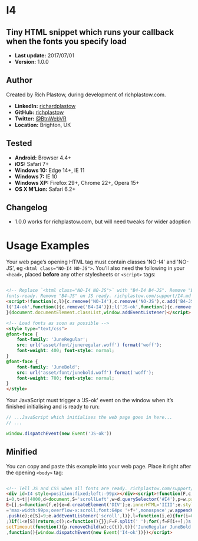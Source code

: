 I4
==

Tiny HTML snippet which runs your callback when the fonts you specify load
--------------------------------------------------------------------------
+ __Last update:__  2017/07/01
+ __Version:__      1.0.0


Author
------
Created by Rich Plastow, during development of richplastow.com.

+ __LinkedIn:__     [richardplastow](https://linkedin.com/in/richardplastow)
+ __GitHub:__       [richplastow](https://github.com/richplastow)
+ __Twitter:__      [@BtnWebVR](https://twitter.com/BtnWebVR)
+ __Location:__     Brighton, UK


Tested
------
+ __Android:__      Browser 4.4+
+ __iOS:__          Safari 7+
+ __Windows 10:__   Edge 14+, IE 11
+ __Windows 7:__    IE 10
+ __Windows XP:__   Firefox 29+, Chrome 22+, Opera 15+
+ __OS X M’Lion:__  Safari 6.2+


Changelog
---------
+ 1.0.0       works for richplastow.com, but will need tweaks for wider adoption




Usage Examples
==============

Your web page’s opening HTML tag must contain classes 'NO-I4' and 'NO-JS', eg
`<html class="NO-I4 NO-JS">`. You’ll also need the following in your `<head>`,
placed __before__ any other stylesheets or `<script>` tags:

```html

<!-- Replace `<html class="NO-I4 NO-JS">` with "B4-I4 B4-JS". Remove "B4-I4" on
fonts-ready. Remove "B4-JS" on JS ready. richplastow.com/support/I4.md -->
<script>!function(c,l){c.remove('NO-I4'),c.remove('NO-JS'),c.add('B4-JS B4-I4')
l('I4-ok',function(){c.remove('B4-I4')});l('JS-ok',function(){c.remove('B4-JS')})
}(document.documentElement.classList,window.addEventListener)</script>

<!-- Load fonts as soon as possible -->
<style type="text/css">
@font-face {
    font-family: 'JuneRegular';
    src: url('asset/font/juneregular.woff') format('woff');
    font-weight: 400; font-style: normal;
}
@font-face {
    font-family: 'JuneBold';
    src: url('asset/font/junebold.woff') format('woff');
    font-weight: 700; font-style: normal;
}
</style>

```

Your JavaScript must trigger a 'JS-ok' event on the window when it’s finished
initialising and is ready to run:

```js
// ...JavaScript which initialises the web page goes in here...
// ...

window.dispatchEvent(new Event('JS-ok'))

```


Minified
--------
You can copy and paste this example into your web page. Place it right after the
opening `<body>` tag:

```html

<!-- Tell JS and CSS when all fonts are ready. richplastow.com/support/I4.md -->
<div id=I4 style=position:fixed;left:-99px></div><script>!function(F,c,t){var f,
i=0,t=t||4000,d=document,S='scrollLeft',w=d.querySelector('#I4'),p=w.parentNode,
E=[],s=function(f,e){e=d.createElement('DIV');e.innerHTML='IIII';e.style.cssText
='max-width:99px;overflow-x:scroll;font:64px '+f+',monospace';w.appendChild(e);E
.push(e);e[S]=9;e.addEventListener('scroll',l)},l=function(i,e){for(i=0;e=E[i++]
;)if(1<e[S])return;c();c=function(){}};F=F.split(' ');for(;f=F[i++];)s(f);l()
setTimeout(function(){p.removeChild(w);c(t)},t)}('JuneRegular JuneBold'
,function(){window.dispatchEvent(new Event('I4-ok'))})</script>

```
